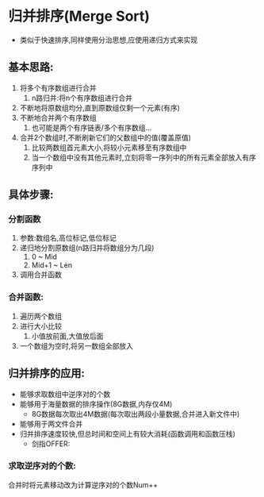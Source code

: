 # 归并排序(Merge Sort)

- 类似于快速排序,同样使用分治思想,应使用递归方式来实现

## 基本思路:

1. 将多个有序数组进行合并
   1. n路归并:将n个有序数组进行合并
2. 不断地将原数组均分,直到原数组仅剩一个元素(有序)
3. 不断地合并两个有序数组
   1. 也可能是两个有序链表/多个有序数组...
4. 合并2个数组时,不断刷新它们的父数组中的值(覆盖原值)
   1. 比较两数组首元素大小,将较小元素移至有序数组中
   2. 当一个数组中没有其他元素时,立刻将零一序列中的所有元素全部放入有序序列中

## 具体步骤:

### 分割函数

1. 参数:数组名,高位标记,低位标记
2. 递归地分割原数组(n路归并将数组分为几段)
   1. 0			~	Mid
   2. Mid+1	~	Len
3. 调用合并函数

### 合并函数:

1. 遍历两个数组
2. 进行大小比较
   1. 小值放前面,大值放后面
3. 一个数组为空时,将另一数组全部放入

## 归并排序的应用:

- 能够求取数组中逆序对的个数
- 能够用于海量数据的排序操作(8G数据,内存仅4M)
  - 8G数据每次取出4M数据(每次取出两段小量数据,合并进入新文件中)
- 能够用于两文件合并
- 归并排序速度较快,但总时间和空间上有较大消耗(函数调用和函数压栈)
  - 剑指OFFER:

### 求取逆序对的个数:

合并时将元素移动改为计算逆序对的个数Num++






